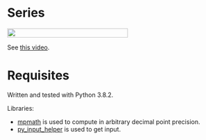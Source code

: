 # Series
<img src="/series0/tex/5bbe2b647a83641d3133e7d37ee256e4.svg?invert_in_darkmode&sanitize=true" align=middle width=277.62563399999993pt height=21.18721440000001pt/>

See [this video](https://youtu.be/opeW_1aG2sU).

# Requisites
Written and tested with Python 3.8.2.

Libraries:
- [mpmath](http://mpmath.org) is used to compute in arbitrary decimal point precision.
- [py_input_helper](https://github.com/XPhyro/py_input_helper) is used to get input.
